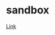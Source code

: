 # sandbox

[Link](https://app.diagrams.net/?libs=general;flowchart#Hudothemath1984%2Fdraw_diagram%2Fmaster%2Fapi_workflow.drawio)
